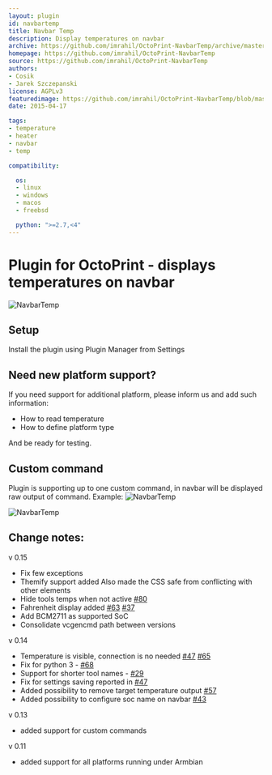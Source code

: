 ```yaml
---
layout: plugin
id: navbartemp
title: Navbar Temp
description: Display temperatures on navbar
archive: https://github.com/imrahil/OctoPrint-NavbarTemp/archive/master.zip
homepage: https://github.com/imrahil/OctoPrint-NavbarTemp
source: https://github.com/imrahil/OctoPrint-NavbarTemp
authors:
- Cosik
- Jarek Szczepanski
license: AGPLv3
featuredimage: https://github.com/imrahil/OctoPrint-NavbarTemp/blob/master/images/navbar.png?raw=true
date: 2015-04-17

tags:
- temperature
- heater
- navbar
- temp

compatibility:

  os:
  - linux
  - windows
  - macos
  - freebsd

  python: ">=2.7,<4"
---
```


# Plugin for OctoPrint - displays temperatures on navbar

![NavbarTemp](https://github.com/imrahil/OctoPrint-NavbarTemp/blob/master/images/navbar.png?raw=true)


## Setup

Install the plugin using Plugin Manager from Settings

## Need new platform support?
If you need support for additional platform, please inform us and add such information:
* How to read temperature
* How to define platform type

And be ready for testing.

## Custom command
Plugin is supporting up to one custom command, in navbar will be displayed raw output
of command.
Example:
![NavbarTemp](https://github.com/imrahil/OctoPrint-NavbarTemp/blob/master/images/custom_cmd_cfg1.png?raw=true)

![NavbarTemp](https://github.com/imrahil/OctoPrint-NavbarTemp/blob/master/images/custom_cmd_bar1.png?raw=true)


## Change notes:

v 0.15
- Fix few exceptions
- Themify support added Also made the CSS safe from conflicting with other elements
- Hide tools temps when not active [#80](https://github.com/imrahil/OctoPrint-NavbarTemp/issues/80)
- Fahrenheit display added [#63](https://github.com/imrahil/OctoPrint-NavbarTemp/issues/63) [#37](https://github.com/imrahil/OctoPrint-NavbarTemp/issues/37)
- Add BCM2711 as supported SoC
- Consolidate vcgencmd path between versions

v 0.14
- Temperature is visible, connection is no needed [#47](https://github.com/imrahil/OctoPrint-NavbarTemp/issues/47) [#65](https://github.com/imrahil/OctoPrint-NavbarTemp/issues/65)
- Fix for python 3 - [#68](https://github.com/imrahil/OctoPrint-NavbarTemp/issues/68)
- Support for shorter tool names - [#29](https://github.com/imrahil/OctoPrint-NavbarTemp/issues/29)
- Fix for settings saving reported in [#47](https://github.com/imrahil/OctoPrint-NavbarTemp/issues/47)
- Added possibility to remove target temperature output [#57](https://github.com/imrahil/OctoPrint-NavbarTemp/issues/57)
- Added possibility to configure soc name on navbar [#43](https://github.com/imrahil/OctoPrint-NavbarTemp/issues/47)

v 0.13
- added support for custom commands

v 0.11
- added support for all platforms running under Armbian
